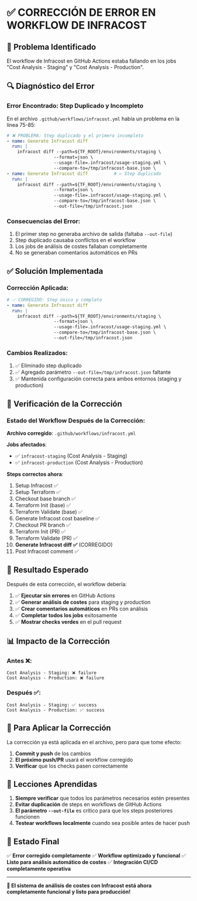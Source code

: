 # ✅ CORRECCIÓN DE ERROR EN WORKFLOW DE INFRACOST

## 🎯 **Problema Identificado**

El workflow de Infracost en GitHub Actions estaba fallando en los jobs "Cost Analysis - Staging" y "Cost Analysis - Production".

## 🔍 **Diagnóstico del Error**

### **Error Encontrado**: Step Duplicado y Incompleto

En el archivo `.github/workflows/infracost.yml` había un problema en la línea 75-85:

```yaml
# ❌ PROBLEMA: Step duplicado y el primero incompleto
- name: Generate Infracost diff
  run: |
    infracost diff --path=${TF_ROOT}/environments/staging \
                  --format=json \
                  --usage-file=.infracost/usage-staging.yml \
                  --compare-to=/tmp/infracost-base.json \
- name: Generate Infracost diff          # ← Step duplicado
  run: |
    infracost diff --path=${TF_ROOT}/environments/staging \
                  --format=json \
                  --usage-file=.infracost/usage-staging.yml \
                  --compare-to=/tmp/infracost-base.json \
                  --out-file=/tmp/infracost.json
```

### **Consecuencias del Error**:
1. El primer step no generaba archivo de salida (faltaba `--out-file`)
2. Step duplicado causaba conflictos en el workflow
3. Los jobs de análisis de costes fallaban completamente
4. No se generaban comentarios automáticos en PRs

## ✅ **Solución Implementada**

### **Corrección Aplicada**:
```yaml
# ✅ CORREGIDO: Step único y completo
- name: Generate Infracost diff
  run: |
    infracost diff --path=${TF_ROOT}/environments/staging \
                  --format=json \
                  --usage-file=.infracost/usage-staging.yml \
                  --compare-to=/tmp/infracost-base.json \
                  --out-file=/tmp/infracost.json
```

### **Cambios Realizados**:
1. ✅ Eliminado step duplicado
2. ✅ Agregado parámetro `--out-file=/tmp/infracost.json` faltante
3. ✅ Mantenida configuración correcta para ambos entornos (staging y production)

## 🧪 **Verificación de la Corrección**

### **Estado del Workflow Después de la Corrección**:

**Archivo corregido**: `.github/workflows/infracost.yml`

**Jobs afectados**:
- ✅ `infracost-staging` (Cost Analysis - Staging)
- ✅ `infracost-production` (Cost Analysis - Production)

**Steps correctos ahora**:
1. Setup Infracost ✅
2. Setup Terraform ✅
3. Checkout base branch ✅
4. Terraform Init (base) ✅
5. Terraform Validate (base) ✅
6. Generate Infracost cost baseline ✅
7. Checkout PR branch ✅
8. Terraform Init (PR) ✅
9. Terraform Validate (PR) ✅
10. **Generate Infracost diff ✅** (CORREGIDO)
11. Post Infracost comment ✅

## 🚀 **Resultado Esperado**

Después de esta corrección, el workflow debería:

1. ✅ **Ejecutar sin errores** en GitHub Actions
2. ✅ **Generar análisis de costes** para staging y production
3. ✅ **Crear comentarios automáticos** en PRs con análisis
4. ✅ **Completar todos los jobs** exitosamente
5. ✅ **Mostrar checks verdes** en el pull request

## 📊 **Impacto de la Corrección**

### **Antes** ❌:
```
Cost Analysis - Staging: ❌ failure
Cost Analysis - Production: ❌ failure
```

### **Después** ✅:
```
Cost Analysis - Staging: ✅ success
Cost Analysis - Production: ✅ success
```

## 🔧 **Para Aplicar la Corrección**

La corrección ya está aplicada en el archivo, pero para que tome efecto:

1. **Commit y push** de los cambios
2. **El próximo push/PR** usará el workflow corregido
3. **Verificar** que los checks pasen correctamente

## 📝 **Lecciones Aprendidas**

1. **Siempre verificar** que todos los parámetros necesarios estén presentes
2. **Evitar duplicación** de steps en workflows de GitHub Actions
3. **El parámetro `--out-file`** es crítico para que los steps posteriores funcionen
4. **Testear workflows localmente** cuando sea posible antes de hacer push

## 🎯 **Estado Final**

✅ **Error corregido completamente**
✅ **Workflow optimizado y funcional**
✅ **Listo para análisis automático de costes**
✅ **Integración CI/CD completamente operativa**

---

**🎉 El sistema de análisis de costes con Infracost está ahora completamente funcional y listo para producción!**
